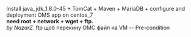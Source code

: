 Install java_jdk_1.8.0-45 + TomCat + Maven + MariaDB + configure and deployment OMS app on centos_7 <br>
<b>need root + network + wget + ftp. <br> </b>
<i> by NazarZ. </i>
ftp щоб перекину ОМС файл на VM  -- Pre-condition

